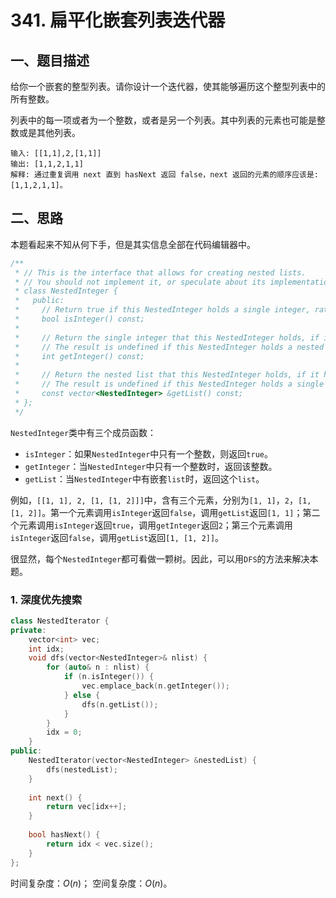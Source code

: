 # 341. 扁平化嵌套列表迭代器
## 一、题目描述
给你一个嵌套的整型列表。请你设计一个迭代器，使其能够遍历这个整型列表中的所有整数。

列表中的每一项或者为一个整数，或者是另一个列表。其中列表的元素也可能是整数或是其他列表。

```
输入: [[1,1],2,[1,1]]
输出: [1,1,2,1,1]
解释: 通过重复调用 next 直到 hasNext 返回 false，next 返回的元素的顺序应该是: [1,1,2,1,1]。
```

## 二、思路
本题看起来不知从何下手，但是其实信息全部在代码编辑器中。
```cpp
/**
 * // This is the interface that allows for creating nested lists.
 * // You should not implement it, or speculate about its implementation
 * class NestedInteger {
 *   public:
 *     // Return true if this NestedInteger holds a single integer, rather than a nested list.
 *     bool isInteger() const;
 *
 *     // Return the single integer that this NestedInteger holds, if it holds a single integer
 *     // The result is undefined if this NestedInteger holds a nested list
 *     int getInteger() const;
 *
 *     // Return the nested list that this NestedInteger holds, if it holds a nested list
 *     // The result is undefined if this NestedInteger holds a single integer
 *     const vector<NestedInteger> &getList() const;
 * };
 */

```
`NestedInteger`类中有三个成员函数：
- `isInteger`：如果`NestedInteger`中只有一个整数，则返回`true`。
- `getInteger`：当`NestedInteger`中只有一个整数时，返回该整数。
- `getList`：当`NestedInteger`中有嵌套`list`时，返回这个`list`。

例如，`[[1, 1], 2, [1, [1, 2]]]`中，含有三个元素，分别为`[1, 1]`，`2`，`[1, [1, 2]]`。第一个元素调用`isInteger`返回`false`，调用`getList`返回`[1, 1]`；第二个元素调用`isInteger`返回`true`，调用`getInteger`返回`2`；第三个元素调用`isInteger`返回`false`，调用`getList`返回`[1, [1, 2]]`。

很显然，每个`NestedInteger`都可看做一颗树。因此，可以用`DFS`的方法来解决本题。

### 1. 深度优先搜索
```cpp
class NestedIterator {
private:
    vector<int> vec;
    int idx;
    void dfs(vector<NestedInteger>& nlist) {
        for (auto& n : nlist) {
            if (n.isInteger()) {
                vec.emplace_back(n.getInteger());
            } else {
                dfs(n.getList());
            }
        }
        idx = 0;
    }
public:
    NestedIterator(vector<NestedInteger> &nestedList) {
        dfs(nestedList);
    }
    
    int next() {
        return vec[idx++];
    }
    
    bool hasNext() {
        return idx < vec.size();
    }
};

```
时间复杂度：$O(n)$；
空间复杂度：$O(n)$。